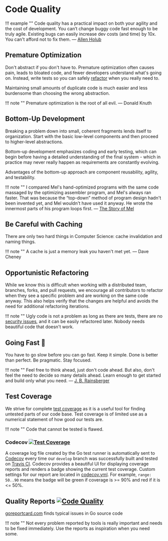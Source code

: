 # Code Quality

!!! example ""
    Code quality has a practical impact on both your agility and the cost of development. 
    You can’t change buggy code fast enough to be truly agile. Existing bugs can easily 
    increase dev costs (and time) by 10x. You can't afford not to fix them.
    — [Allen Holub](https://twitter.com/allenholub/status/1073738216140791808)

## Premature Optimization ##

Don't abstract if you don't have to. Premature optimization often causes pain, leads to bloated code, and fewer
developers understand what's going on. Instead, write tests so you can safely [refactor](https://martinfowler.com/bliki/DefinitionOfRefactoring.html)
when you really need to.

Maintaining small amounts of duplicate code is much easier and less burdensome than choosing the wrong abstraction.

!!! note ""
    Premature optimization is the root of all evil. — Donald Knuth

## Bottom-Up Development ##

Breaking a problem down into small, coherent fragments lends itself to organization. Start with the basic low-level
components and then proceed to higher-level abstractions.

Bottom-up development emphasizes coding and early testing, which can begin before having a detailed understanding 
of the final system - which in practice may never really happen as requirements are constantly evolving.

Advantages of the bottom-up approach are component reusability, agility, and testability.

!!! note ""
    I compared Mel's hand-optimized programs with the same code massaged by the optimizing assembler program, and Mel's always ran faster.
    That was because the “top-down” method of program design hadn't been invented yet, and Mel wouldn't have used it anyway. 
    He wrote the innermost parts of his program loops first. — [The Story of Mel](http://www.catb.org/jargon/html/story-of-mel.html)

## Be Careful with Caching ##

There are only two hard things in Computer Science: cache invalidation and naming things.

!!! note ""
    A cache is just a memory leak you haven't met yet. — Dave Cheney

## Opportunistic Refactoring ##

While we know this is difficult when working with a distributed team, branches, forks, and pull requests, we encourage
all contributors to refactor when they see a specific problem and are working on the same code anyway. This also helps
verify that the changes are helpful and avoids the need for additional refactoring iterations.

!!! note ""
    Ugly code is not a problem as long as there are tests, there are no [security issues](https://photoprism.app/security-policy),
    and it can be easily refactored later. Nobody needs beautiful code that doesn't work.

## Going Fast 🐰 ##

You have to go slow before you can go fast. Keep it simple. Done is better than perfect. Be pragmatic. Stay focused.

!!! note ""
    Feel free to think ahead, just don't code ahead. But also, don't feel the need to decide so many 
    details ahead. Learn enough to get started and build only what you need.
    — [J. B. Rainsberger](https://twitter.com/jbrains/status/1064212803542818816)

## Test Coverage ##

We strive for complete [test coverage](https://martinfowler.com/bliki/TestCoverage.html) as it is a useful tool for finding 
untested parts of our code base. Test coverage is of limited use as a numerical statement of how good our tests are.

!!! note ""
    Code that cannot be tested is flawed.

### Codecov [![Test Coverage](https://codecov.io/gh/photoprism/photoprism/branch/develop/graph/badge.svg)][codecov] ###

A coverage log file created by the Go test runner is automatically sent to [Codecov][codecov] every time our `develop` branch was successfully built and tested on [Travis CI](https://travis-ci.org/photoprism/photoprism). Codecov provides a beautiful UI for displaying coverage reports and renders a badge showing the current test coverage. Custom settings for our report are located in [codecov.yml](https://github.com/photoprism/photoprism/blob/develop/codecov.yml). For example, `range: 50..90` means the badge will be green if coverage is >= 90% and red if it is <= 50%.

## Quality Reports [![Code Quality](https://goreportcard.com/badge/github.com/photoprism/photoprism)][goreport] ##

[goreportcard.com][goreport] finds typical issues in Go source code

!!! note ""
    Not every problem reported by tools is really important and needs to be fixed immediately. Use the reports as
    inspiration when you need some.

[goreport]: https://goreportcard.com/report/github.com/photoprism/photoprism
[codacy]: https://www.codacy.com/project/lastzero/photoprism/dashboard
[codecov]: https://codecov.io/gh/photoprism/photoprism

